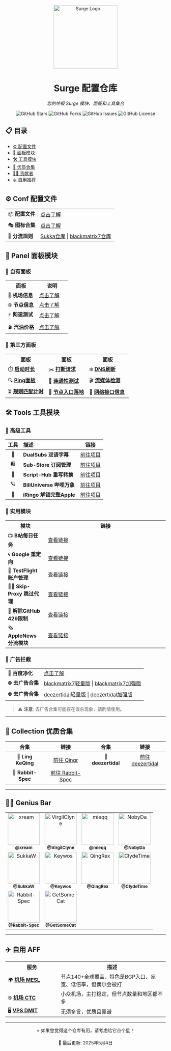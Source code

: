 <div align="center">
  <img src="https://raw.githubusercontent.com/cc63/Surge/main/Module/Surge.png" width="200" alt="Surge Logo">
  <h1>Surge 配置仓库</h1>
  <p><em>您的终极 Surge 模块、面板和工具集合</em></p>
  
  ![GitHub Stars](https://img.shields.io/github/stars/cc63/Surge?style=flat-square&color=gold)
  ![GitHub Forks](https://img.shields.io/github/forks/cc63/Surge?style=flat-square&color=blue)
  ![GitHub Issues](https://img.shields.io/github/issues/cc63/Surge?style=flat-square&color=red)
  ![GitHub License](https://img.shields.io/github/license/cc63/Surge?style=flat-square&color=green)
</div>



## 📋 目录

- [⚙️ 配置文件](#%EF%B8%8F-conf-配置文件)
- [🌠 面板模块](#-panel-面板模块)
- [🛠️ 工具模块](#%EF%B8%8F-tools-工具模块)
- [📁 优质合集](#-collection-优质合集)
- [🧑‍💻 贡献者](#-genius-bar)
- [✈️ 自用推荐](#%EF%B8%8F-自用-aff)



## ⚙️ Conf 配置文件

<table>
  <tr>
    <td>📦 <b>配置文件</b></td>
    <td><a href="https://github.com/cc63/Surge/tree/main/Conf">点击了解</a></td>
  </tr>
  <tr>
    <td>🎭 <b>图标合集</b></td>
    <td><a href="https://github.com/cc63/Surge/tree/main/icon">点击了解</a></td>
  </tr>
  <tr>
    <td>💾 <b>分流规则</b></td>
    <td>
      <a href="https://ruleset.skk.moe">Sukka仓库</a> | 
      <a href="https://github.com/blackmatrix7/ios_rule_script/tree/master/rule/Surge">blackmatrix7仓库</a>
    </td>
  </tr>
</table>



## 🌠 Panel 面板模块

### 🚀 自有面板

<table>
  <tr>
    <th width="50%">面板</th>
    <th width="50%">说明</th>
  </tr>
  <tr>
    <td>🚁 <b>机场信息</b></td>
    <td><a href="https://github.com/cc63/Surge/tree/main/Module/Panel/Sub-info">点击了解</a></td>
  </tr>
  <tr>
    <td>🌐 <b>节点信息</b></td>
    <td><a href="https://github.com/cc63/Surge/tree/main/Module/Panel/IP-info">点击了解</a></td>
  </tr>
  <tr>
    <td>⚡️ <b>网速测试</b></td>
    <td><a href="https://github.com/cc63/Surge/tree/main/Module/Panel/Speed">点击了解</a></td>
  </tr>
  <tr>
    <td>⛽ <b>汽油价格</b></td>
    <td><a href="https://github.com/cc63/Surge/tree/main/Module/Panel/QiYou">点击了解</a></td>
  </tr>
</table>

### 🔄 第三方面板

<table>
  <tr>
    <th width="33%">面板</th>
    <th width="33%">面板</th>
    <th width="34%">面板</th>
  </tr>
  <tr>
    <td>⏱️ <b><a href="https://github.com/Rabbit-Spec/Surge/tree/Master/Module/Panel/Surge-Pro">启动时长</a></b></td>
    <td>✂️ <b><a href="https://github.com/cc63/Surge/tree/main/Module/Panel/Cut">打断请求</a></b></td>
    <td>❄️ <b><a href="https://github.com/Rabbit-Spec/Surge/tree/Master/Module/Panel/Flush-DNS">DNS刷新</a></b></td>
  </tr>
  <tr>
    <td>🔍 <b><a href="https://github.com/Keywos/rule/tree/main/script/ping">Ping面板</a></b></td>
    <td>🎯 <b><a href="https://github.com/cc63/Surge/tree/main/Module/Panel/Connectivity_Test">连通性测试</a></b></td>
    <td>🎬️ <b><a href="https://github.com/Rabbit-Spec/Surge/tree/Master/Module/Panel/Stream-All">流媒体检测</a></b></td>
  </tr>
  <tr>
    <td>⏳ <b><a href="https://github.com/cc63/Surge/tree/main/Module/Panel/MatchTime">规则匹配计时</a></b></td>
    <td>🪩 <b><a href="https://github.com/cc63/Surge/tree/main/Module/Panel/Net-X">节点入口落地</a></b></td>
    <td>🛜 <b><a href="https://github.com/cc63/Surge/tree/main/Module/Panel/interface-info">网络接口信息</a></b></td>
  </tr>
</table>



## 🛠️ Tools 工具模块

### 🔧 高级工具


| 工具 | 描述 | 链接 |
|:----:|:------------|:----:|
| 🍿️ | **DualSubs 双语字幕** | [前往项目](https://dualsubs.github.io/) |
| 🛍️ | **Sub-Store 订阅管理** | [前往项目](https://github.com/sub-store-org/Sub-Store/tree/master/config) |
| 📝 | **Script-Hub 重写转换** | [前往项目](https://github.com/Script-Hub-Org/Script-Hub) |
| 🪐 | **BiliUniverse 哔哩万象** | [前往项目](https://biliuniverse.io/) |
| 🍎 | **iRingo 解锁完整Apple** | [前往项目](https://nsringo.github.io/) |


### 📲 实用模块

<table>
  <tr>
    <th width="25%">模块</th>
    <th width="75%">链接</th>
  </tr>
  <tr>
    <td>📺 <b>B站每日任务</b></td>
    <td><a href="https://raw.githubusercontent.com/ClydeTime/BiliBili/main/modules/BiliBiliDailyBonus.sgmodule">查看链接</a></td>
  </tr>
  <tr>
    <td>🌀 <b>Google 重定向</b></td>
    <td><a href="https://raw.githubusercontent.com/cc63/Surge/main/Module/Spec/Google_Rewrite.sgmodule">查看链接</a></td>
  </tr>
  <tr>
    <td>🛟 <b>TestFlight 账户管理</b></td>
    <td><a href="https://raw.githubusercontent.com/NobyDa/Script/master/Surge/Module/TestFlightAccount.sgmodule">查看链接</a></td>
  </tr>
  <tr>
    <td>🏄‍♂️ <b>Skip-Proxy 跳过代理</b></td>
    <td><a href="https://raw.githubusercontent.com/mieqq/mieqq/master/skip-proxy-lists.sgmodule">查看链接</a></td>
  </tr>
  <tr>
    <td>🔐 <b>解除GitHub 429限制</b></td>
    <td><a href="https://raw.githubusercontent.com/cc63/Surge/main/Module/Spec/429.sgmodule">查看链接</a></td>
  </tr>
  <tr>
    <td>🗞️ <b>AppleNews 分流模块</b></td>
    <td><a href="https://raw.githubusercontent.com/cc63/Surge/main/Module/Spec/News.sgmodule">查看链接</a></td>
  </tr>
</table>

### 🚫 广告拦截

<table>
  <tr>
    <td>🌝 <b>百度净化</b></td>
    <td><a href="https://github.com/Keywos/rule/tree/main/script/baidu_index">点击了解</a></td>
  </tr>
  <tr>
    <td>⛔️ <b>去广告合集</b></td>
    <td>
      <a href="https://raw.githubusercontent.com/blackmatrix7/ios_rule_script/master/rewrite/Surge/AdvertisingLite/AdvertisingLite_Mock.sgmodule">blackmatrix7轻量版</a> |
      <a href="https://raw.githubusercontent.com/blackmatrix7/ios_rule_script/refs/heads/master/rewrite/Surge/Advertising/Advertising_Mock.sgmodule">blackmatrix7加强版</a>
    </td>
  </tr>
  <tr>
    <td>⛔️ <b>去广告合集</b></td>
    <td>
      <a href="https://whatshub.top/module/adlite.sgmodule">deezertidal轻量版</a> |
      <a href="https://whatshub.top/module/startingad.sgmodule">deezertidal加强版</a>
    </td>
  </tr>
</table>

> ⚠️ **注意**: 去广告合集可能存在误杀现象，请酌情使用。

---

## 📁 Collection 优质合集

<div align="center">

| 合集 | 链接 | 合集 | 链接 |
|:----------:|:----:|:----------:|:----:|
| 💼 **Ling KeQing** | [前往 Qingr](https://surge.qingr.moe) | 💼 **deezertidal** | [前往 deezertidal](https://github.com/deezertidal/Surge_Module) |
| 💼 **Rabbit-Spec** | [前往 Rabbit-Spec](https://github.com/Rabbit-Spec/Surge/tree/Master/Module) | | |

</div>

---

## 🧑‍💻 Genius Bar

<div align="center">
  <table>
    <tr>
      <td align="center"><a href="https://github.com/xream/scripts/tree/main/surge/modules"><img src="https://github.com/xream.png" width="100px;" alt="xream"/><br /><sub><b>@xream</b></sub></a></td>
      <td align="center"><a href="https://github.com/VirgilClyne"><img src="https://github.com/VirgilClyne.png" width="100px;" alt="VirgilClyne"/><br /><sub><b>@VirgilClyne</b></sub></a></td>
      <td align="center"><a href="https://github.com/mieqq/mieqq"><img src="https://github.com/mieqq.png" width="100px;" alt="mieqq"/><br /><sub><b>@mieqq</b></sub></a></td>
      <td align="center"><a href="https://github.com/NobyDa/Script"><img src="https://github.com/NobyDa.png" width="100px;" alt="NobyDa"/><br /><sub><b>@NobyDa</b></sub></a></td>
    </tr>
    <tr>
      <td align="center"><a href="https://github.com/SukkaW/Surge/"><img src="https://github.com/SukkaW.png" width="100px;" alt="SukkaW"/><br /><sub><b>@SukkaW</b></sub></a></td>
      <td align="center"><a href="https://github.com/Keywos/rule/tree/main/script"><img src="https://github.com/Keywos.png" width="100px;" alt="Keywos"/><br /><sub><b>@Keywos</b></sub></a></td>
      <td align="center"><a href="https://github.com/QingRex/LoonKissSurge/"><img src="https://github.com/QingRex.png" width="100px;" alt="QingRex"/><br /><sub><b>@QingRex</b></sub></a></td>
      <td align="center"><a href="https://github.com/ClydeTime"><img src="https://github.com/ClydeTime.png" width="100px;" alt="ClydeTime"/><br /><sub><b>@ClydeTime</b></sub></a></td>
    </tr>
    <tr>
      <td align="center"><a href="https://github.com/Rabbit-Spec/Surge"><img src="https://github.com/Rabbit-Spec.png" width="100px;" alt="Rabbit-Spec"/><br /><sub><b>@Rabbit-Spec</b></sub></a></td>
      <td align="center"><a href="https://github.com/getsomecat/GetSomeCats/tree/Surge/modules"><img src="https://github.com/getsomecat.png" width="100px;" alt="GetSomeCat"/><br /><sub><b>@GetSomeCat</b></sub></a></td>
      <td colspan="2"></td>
    </tr>
  </table>
</div>

---

## ✈️ 自用 AFF

<table>
  <tr>
    <th width="33%">服务</th>
    <th width="67%">描述</th>
  </tr>
  <tr>
    <td>🌍 <b><a href="https://in.mesl.cloud/#/register?code=ew06hQ6A">机场 MESL</a></b></td>
    <td>节点140+全球覆盖，特色是BGP入口、家宽、低倍率，但偶尔会被打</td>
  </tr>
  <tr>
    <td>🌐 <b><a href="https://www.jinglongyu.com/#/register?code=ZlsRp5La">机场 CTC</a></b></td>
    <td>小众机场，主打稳定，但节点数量和地区都不多</td>
  </tr>
  <tr>
    <td>🖥️ <b><a href="https://www.dmit.io/aff.php?aff=11797">VPS DMIT</a></b></td>
    <td>无须多言，优质且靠谱</td>
  </tr>
</table>

---

<div align="center">
  <p>⭐ 如果您觉得这个仓库有用，请考虑给它点个星！</p>
  <p>📅 最后更新: 2025年5月4日</p>
</div>
